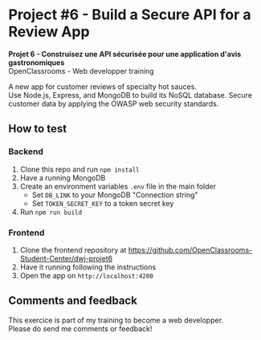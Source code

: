 # Project #6 - Build a Secure API for a Review App

**Projet 6 - Construisez une API sécurisée pour une application d'avis gastronomiques** <br>
OpenClassrooms - Web developper training

A new app for customer reviews of specialty hot sauces.
<br>
Use Node.js, Express, and MongoDB to build its NoSQL database.
Secure customer data by applying the OWASP web security standards.

## How to test
### Backend
1. Clone this repo and run `npm install`
1. Have a running MongoDB
1. Create an environment variables `.env` file in the main folder
    * Set `DB_LINK` to your MongoDB "Connection string"
    * Set `TOKEN_SECRET_KEY` to a token secret key
1. Run `npm run build`

### Frontend
1. Clone the frontend repository at https://github.com/OpenClassrooms-Student-Center/dwj-projet6
1. Have it running following the instructions
1. Open the app on `http://localhost:4200`

## Comments and feedback
This exercice is part of my training to become a web developper.<br>
Please do send me comments or feedback!
